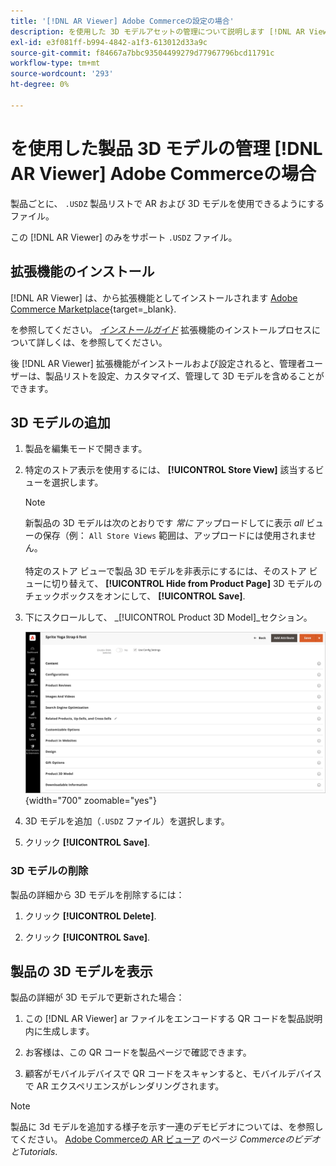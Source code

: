 ```yaml
---
title: '[!DNL AR Viewer] Adobe Commerceの設定の場合'
description: を使用した 3D モデルアセットの管理について説明します [!DNL AR Viewer] 製品リストの拡張機能。
exl-id: e3f081ff-b994-4842-a1f3-613012d33a9c
source-git-commit: f84667a7bbc93504499279d77967796bcd11791c
workflow-type: tm+mt
source-wordcount: '293'
ht-degree: 0%

---
```


# を使用した製品 3D モデルの管理 [!DNL AR Viewer] Adobe Commerceの場合

製品ごとに、 `.USDZ` 製品リストで AR および 3D モデルを使用できるようにするファイル。

この [!DNL AR Viewer] のみをサポート `.USDZ` ファイル。

## 拡張機能のインストール

[!DNL AR Viewer] は、から拡張機能としてインストールされます [Adobe Commerce Marketplace](https://commercemarketplace.adobe.com/magento-module-arviewer.html){target=_blank}.

を参照してください。 [_インストールガイド_](https://experienceleague.adobe.com/docs/commerce-operations/installation-guide/tutorials/extensions.html) 拡張機能のインストールプロセスについて詳しくは、を参照してください。

後 [!DNL AR Viewer] 拡張機能がインストールおよび設定されると、管理者ユーザーは、製品リストを設定、カスタマイズ、管理して 3D モデルを含めることができます。

## 3D モデルの追加

1. 製品を編集モードで開きます。

1. 特定のストア表示を使用するには、 **[!UICONTROL Store View]** 該当するビューを選択します。

   >[!NOTE]
   >
   >新製品の 3D モデルは次のとおりです _常に_ アップロードしてに表示 _all_ ビューの保存（例： `All Store Views` 範囲は、アップロードには使用されません。 <br/><br/>特定のストア ビューで製品 3D モデルを非表示にするには、そのストア ビューに切り替えて、 **[!UICONTROL Hide from Product Page]** 3D モデルのチェックボックスをオンにして、 **[!UICONTROL Save]**.

1. 下にスクロールして、 _[!UICONTROL Product 3D Model]_セクション。

   ![メニューポップアップ](assets/ar-viewer-product-options.png){width="700" zoomable="yes"}

1. 3D モデルを追加（`.USDZ` ファイル）を選択します。

1. クリック **[!UICONTROL Save]**.

### 3D モデルの削除

製品の詳細から 3D モデルを削除するには：

1. クリック **[!UICONTROL Delete]**.

1. クリック **[!UICONTROL Save]**.

## 製品の 3D モデルを表示

製品の詳細が 3D モデルで更新された場合：

1. この [!DNL AR Viewer] ar ファイルをエンコードする QR コードを製品説明内に生成します。

1. お客様は、この QR コードを製品ページで確認できます。

1. 顧客がモバイルデバイスで QR コードをスキャンすると、モバイルデバイスで AR エクスペリエンスがレンダリングされます。

>[!NOTE]
>
> 製品に 3d モデルを追加する様子を示す一連のデモビデオについては、を参照してください。 [Adobe Commerceの AR ビューア](https://experienceleague.adobe.com/docs/commerce-learn/tutorials/catalog/augmented-reality.html) のページ _CommerceのビデオとTutorials_.
